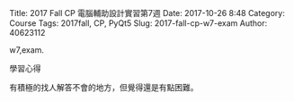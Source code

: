 Title: 2017 Fall CP 電腦輔助設計實習第7週 
Date: 2017-10-26 8:48
Category: Course
Tags: 2017fall, CP, PyQt5
Slug: 2017-fall-cp-w7-exam
Author: 40623112

w7,exam.

學習心得

<!-- PELICAN_END_SUMMARY -->

有積極的找人解答不會的地方，但覺得還是有點困難。